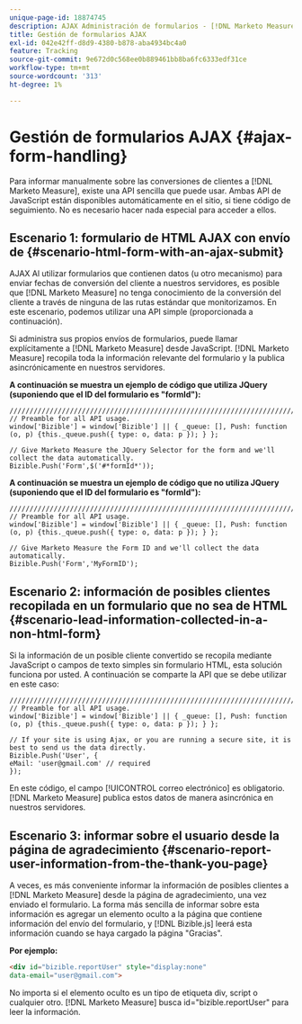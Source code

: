 ```yaml
---
unique-page-id: 18874745
description: AJAX Administración de formularios - [!DNL Marketo Measure]
title: Gestión de formularios AJAX
exl-id: 042e42ff-d8d9-4380-b878-aba4934bc4a0
feature: Tracking
source-git-commit: 9e672d0c568ee0b889461bb8ba6fc6333edf31ce
workflow-type: tm+mt
source-wordcount: '313'
ht-degree: 1%

---
```


# Gestión de formularios AJAX {#ajax-form-handling}

Para informar manualmente sobre las conversiones de clientes a [!DNL Marketo Measure], existe una API sencilla que puede usar. Ambas API de JavaScript están disponibles automáticamente en el sitio, si tiene código de seguimiento. No es necesario hacer nada especial para acceder a ellos.

## Escenario 1: formulario de HTML AJAX con envío de {#scenario-html-form-with-an-ajax-submit}

AJAX Al utilizar formularios que contienen datos (u otro mecanismo) para enviar fechas de conversión del cliente a nuestros servidores, es posible que [!DNL Marketo Measure] no tenga conocimiento de la conversión del cliente a través de ninguna de las rutas estándar que monitorizamos. En este escenario, podemos utilizar una API simple (proporcionada a continuación).

Si administra sus propios envíos de formularios, puede llamar explícitamente a [!DNL Marketo Measure] desde JavaScript. [!DNL Marketo Measure] recopila toda la información relevante del formulario y la publica asincrónicamente en nuestros servidores.

**A continuación se muestra un ejemplo de código que utiliza JQuery (suponiendo que el ID del formulario es &quot;formId&quot;):**

```jquery
///////////////////////////////////////////////////////////////////////  
// Preamble for all API usage.  
window['Bizible'] = window['Bizible'] || { _queue: [], Push: function (o, p) {this._queue.push({ type: o, data: p }); } };  
  
// Give Marketo Measure the JQuery Selector for the form and we'll collect the data automatically.  
Bizible.Push('Form',$('#*formId*'));
```

**A continuación se muestra un ejemplo de código que no utiliza JQuery (suponiendo que el ID del formulario es &quot;formId&quot;):**

```jquery
///////////////////////////////////////////////////////////////////////  
// Preamble for all API usage.  
window['Bizible'] = window['Bizible'] || { _queue: [], Push: function (o, p) {this._queue.push({ type: o, data: p }); } };  
  
// Give Marketo Measure the Form ID and we'll collect the data automatically.
Bizible.Push('Form','MyFormID');
```

## Escenario 2: información de posibles clientes recopilada en un formulario que no sea de HTML {#scenario-lead-information-collected-in-a-non-html-form}

Si la información de un posible cliente convertido se recopila mediante JavaScript o campos de texto simples sin formulario HTML, esta solución funciona por usted. A continuación se comparte la API que se debe utilizar en este caso:

```jquery
///////////////////////////////////////////////////////////////////////  
// Preamble for all API usage.  
window['Bizible'] = window['Bizible'] || { _queue: [], Push: function (o, p) {this._queue.push({ type: o, data: p }); } };  
  
// If your site is using Ajax, or you are running a secure site, it is best to send us the data directly.  
Bizible.Push('User', {
eMail: 'user@gmail.com' // required  
});  
```

En este código, el campo [!UICONTROL correo electrónico] es obligatorio. [!DNL Marketo Measure] publica estos datos de manera asincrónica en nuestros servidores.

## Escenario 3: informar sobre el usuario desde la página de agradecimiento {#scenario-report-user-information-from-the-thank-you-page}

A veces, es más conveniente informar la información de posibles clientes a [!DNL Marketo Measure] desde la página de agradecimiento, una vez enviado el formulario. La forma más sencilla de informar sobre esta información es agregar un elemento oculto a la página que contiene información del envío del formulario, y [!DNL Bizible.js] leerá esta información cuando se haya cargado la página &quot;Gracias&quot;.

**Por ejemplo:**

```html
<div id="bizible.reportUser" style="display:none"  
data-email="user@gmail.com">  
```

No importa si el elemento oculto es un tipo de etiqueta div, script o cualquier otro. [!DNL Marketo Measure] busca id=&quot;bizible.reportUser&quot; para leer la información.
